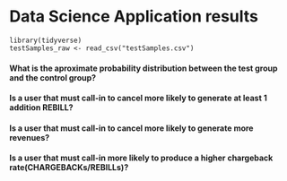 # Data Science Application results 

```
library(tidyverse)
testSamples_raw <- read_csv("testSamples.csv")
```


#### What is the aproximate probability distribution between the test group and the control group?


#### Is a user that must call-in to cancel more likely to generate at least 1 addition REBILL? 


#### Is a user that must call-in to cancel more likely to generate more revenues? 


#### Is a user that must call-in more likely to produce a higher chargeback rate(CHARGEBACKs/REBILLs)?


